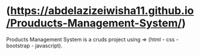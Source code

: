 # (https://abdelazizeiwisha11.github.io/Prouducts-Management-System/)
Products Management System is a cruds project using => (html - css - bootstrap - javascript).
